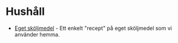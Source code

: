 # Hushåll

- [Eget sköljmedel](./eget-sk%C3%B6ljmedel/) - Ett enkelt "recept" på eget sköljmedel som vi använder hemma.